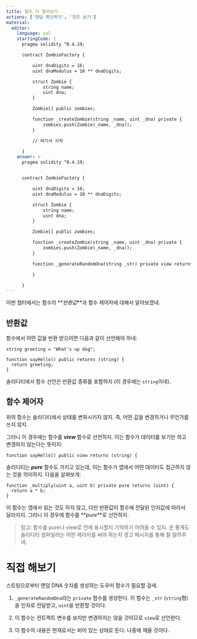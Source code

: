 ```yaml
---
title: 함수 더 알아보기
actions: ['정답 확인하기', '힌트 보기']
material:
  editor:
    language: sol
    startingCode: |
      pragma solidity ^0.4.19;

      contract ZombieFactory {

          uint dnaDigits = 16;
          uint dnaModulus = 10 ** dnaDigits;

          struct Zombie {
              string name;
              uint dna;
          }

          Zombie[] public zombies;

          function _createZombie(string _name, uint _dna) private {
              zombies.push(Zombie(_name, _dna));
          }

          // 여기서 시작

      }
    answer: >
      pragma solidity ^0.4.19;


      contract ZombieFactory {

          uint dnaDigits = 16;
          uint dnaModulus = 10 ** dnaDigits;

          struct Zombie {
              string name;
              uint dna;
          }

          Zombie[] public zombies;

          function _createZombie(string _name, uint _dna) private {
              zombies.push(Zombie(_name, _dna));
          } 

          function _generateRandomDna(string _str) private view returns (uint) {

          }

      }
---
```


이번 챕터에서는 함수의 **_반환값_**과 함수 제어자에 대해서 알아보겠네.

## 반환값

함수에서 어떤 값을 반환 받으려면 다음과 같이 선언해야 하네:

```
string greeting = "What's up dog";

function sayHello() public returns (string) {
  return greeting;
}
```

솔리디티에서 함수 선언은 반환값 종류를 포함하지 (이 경우에는 `string`이네).

## 함수 제어자

위의 함수는 솔리디티에서 상태를 변화시키지 않지. 즉, 어떤 값을 변경하거나 무언가를 쓰지 않지.

그러니 이 경우에는 함수를 **_view_** 함수로 선언하지. 이는 함수가 데이터를 보기만 하고 변경하지 않는다는 뜻이지:

```
function sayHello() public view returns (string) {
```

솔리디티는 **_pure_** 함수도 가지고 있는데, 이는 함수가 앱에서 어떤 데이터도 접근하지 않는 것을 의미하지. 다음을 살펴보게:

```
function _multiply(uint a, uint b) private pure returns (uint) {
  return a * b;
}
```

이 함수는 앱에서 읽는 것도 하지 않고, 다만 반환값이 함수에 전달된 인자값에 따라서 달라지지. 그러니 이 경우에 함수를 **_pure_**로 선언하지.

> 참고: 함수를 pure나 view로 언제 표시할지 기억하기 어려울 수 있지. 운 좋게도 솔리디티 컴파일러는 어떤 제어자를 써야 하는지 경고 메시지를 통해 잘 알려주네.

# 직접 해보기

스트링으로부터 랜덤 DNA 숫자를 생성하는 도우미 함수가 필요할 걸세. 

1. `_generateRandomDna`라는 `private` 함수를 생성한다. 이 함수는 `_str` (`string`형)을 인자로 전달받고, `uint`을 반환할 것이다.

2. 이 함수는 컨트랙트 변수를 보지만 변경하지는 않을 것이므로 `view`로 선언한다.

3. 이 함수의 내용은 현재로서는 비어 있는 상태로 둔다. 나중에 채울 것이다. 
